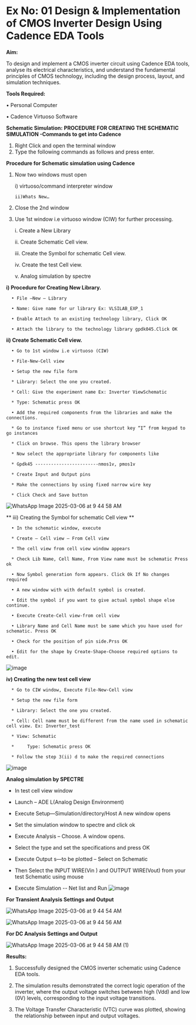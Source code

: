 # Ex No: 01    Design & Implementation of CMOS Inverter Design Using Cadence EDA Tools   

**Aim:**

To design and implement a CMOS inverter circuit using Cadence EDA tools, analyse its electrical characteristics, and understand the fundamental principles of CMOS technology, including the design process, layout, and simulation techniques.

**Tools Required:**

   •	Personal Computer
   
   •	Cadence Virtuoso Software
   

**Schematic Simulation:** 
**PROCEDURE FOR CREATING THE SCHEMATIC SIMULATION -Commands to get into Cadence**

   1.	Right Click and open the terminal window
   2.	Type the following commands as follows and press enter.

   

**Procedure for Schematic simulation using Cadence**

1.	Now two windows must open
   
      i) virtuoso/command interpreter window
      
     	ii)Whats New…
   
2.	Close the 2nd window

3.	Use 1st window i.e virtuoso window (CIW) for further processing.

      i.	Create a New Library
      
      ii.	Create Schematic Cell view.
      
      iii.	Create the Symbol for schematic Cell view.
      
      iv.	Create the test Cell view.
      
      v.	Analog simulation by spectre


**i)	Procedure for Creating New Library.**

      •	File –New – Library
      
      •	Name: Give name for ur library Ex: VLSILAB_EXP_1
      
      •	Enable Attach to an existing technology library, Click OK
      
      •	Attach the library to the technology library gpdk045.Click OK

**ii)	Create Schematic Cell view.**
   
      •	Go to 1st window i.e virtuoso (CIW)
      
      •	File-New-Cell view
      
      •	Setup the new file form
      
      *	Library: Select the one you created.
      
      *	Cell: Give the experiment name Ex: Inverter ViewSchematic
      
      *	Type: Schematic press OK
      
      •	Add the required components from the libraries and make the connections.
      
      *	Go to instance fixed menu or use shortcut key “I” from keypad to go instances
      
      *	Click on browse. This opens the library browser
      
      *	Now select the appropriate library for components like 
      
      *	Gpdk45 ------------------------nmos1v, pmos1v
      
      *	Create Input and Output pins
      
      *	Make the connections by using fixed narrow wire key
      
      *	Click Check and Save button

![WhatsApp Image 2025-03-06 at 9 44 58 AM](https://github.com/user-attachments/assets/30413b67-80c0-4475-8d7e-299691fe5b1f)



 
** iii)	Creating the Symbol for schematic Cell view **
      
      •	In the schematic window, execute 
      
      *	Create – Cell view – From Cell view
      
      *	The cell view from cell view window appears
      
      *	Check Lib Name, Cell Name, From View name must be schematic Press ok
      
      •	Now Symbol generation form appears. Click Ok If No changes required
      
      •	A new window with with default symbol is created.
      
      •	Edit the symbol if you want to give actual symbol shape else continue.
      
      •	Execute Create-Cell view-from cell view
      
      •	Library Name and Cell Name must be same which you have used for schematic. Press OK
      
      •	Check for the position of pin side.Prss OK
      
      •	Edit for the shape by Create-Shape-Choose required options to edit.
      

 ![image](https://github.com/user-attachments/assets/e947dcda-b023-4668-a955-a5faf0949702)


**iv)	Creating the new test cell view**

      *	Go to CIW window, Execute File-New-Cell view
      
      *	Setup the new file form
      
      *	Library: Select the one you created.
      
      *	Cell: Cell name must be different from the name used in schematic cell view. Ex: Inverter_test
      
      *	View: Schematic
   
      * 	Type: Schematic press OK
      
      *	Follow the step 3(ii) d to make the required connections
   
![image](https://github.com/user-attachments/assets/0f1eb390-537e-4915-a9d5-6855883745d4)


 **Analog simulation by SPECTRE**
 
   *	In test cell view window
   
   *	Launch – ADE L(Analog Design Environment)
   
   *	Execute Setup—Simulation/directory/Host A new window opens
     
   *	Set the simulation window to spectre and click ok
     
   *	Execute Analysis – Choose. A window opens.
     
   *	Select the type and set the specifications and press OK
     
   *	Execute Output s—to be plotted – Select on Schematic
     
   *	Then Select the INPUT WIRE(Vin ) and OUTPUT WIRE(Vout) from your test Schematic using mouse
     
   *	Execute Simulation -- Net list and Run
 ![image](https://github.com/user-attachments/assets/3aac50ec-bc0f-406e-be2e-a504b8afa8c9)

**For Transient Analysis Settings and Output**

![WhatsApp Image 2025-03-06 at 9 44 54 AM](https://github.com/user-attachments/assets/03559139-4352-446c-bc04-967b706b1e5d)

![WhatsApp Image 2025-03-06 at 9 44 56 AM](https://github.com/user-attachments/assets/917d6365-a959-465a-b6c3-a9c385e8a050)
 
**For DC Analysis Settings and Output**


![WhatsApp Image 2025-03-06 at 9 44 58 AM (1)](https://github.com/user-attachments/assets/4d2f409d-7932-4910-a84a-d93bf767e4b8)


**Results:**

1.	Successfully designed the CMOS inverter schematic using Cadence EDA tools.

2.	The simulation results demonstrated the correct logic operation of the inverter, where the output voltage switches between high (Vdd) and low (0V) levels, corresponding to the input voltage transitions.
	
3.	The Voltage Transfer Characteristic (VTC) curve was plotted, showing the relationship between input and output voltages.











